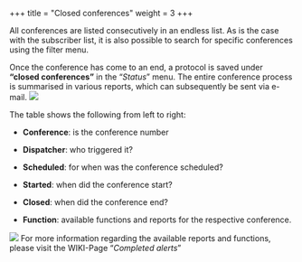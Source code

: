 +++
title = "Closed conferences"
weight = 3
+++

All conferences are listed consecutively in an endless list. As is the
case with the subscriber list, it is also possible to search for
specific conferences using the filter menu.

Once the conference has come to an end, a protocol is saved under
**“closed conferences”** in the “*Status*” menu. The entire conference
process is summarised in various reports, which can subsequently be sent
via e-mail.
![](/img/closed_conf_en.db09e444a061e81a36a4794e5a7cd90e.png?width=700px&classes=shadow)

The table shows the following from left to right:

- **Conference**: is the conference number

- **Dispatcher**: who triggered it?

- **Scheduled**: for when was the conference scheduled?

- **Started**: when did the conference start?

- **Closed**: when did the conference end?

- **Function**: available functions and reports for the
    respective conference.

![](/img/konferenzprotokoll_wichtigste_en.3adb0f71fde5ed50ccfdd88ecba6961b.png?width=200px&classes=shadow)
For more information regarding the available reports and functions,
please visit the WIKI-Page “*Completed alerts*”
